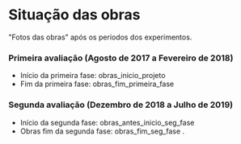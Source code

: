 # Situação das obras

"Fotos das obras" após os períodos dos experimentos. 

### Primeira avaliação (Agosto de 2017 a Fevereiro de 2018)

* Início da primeira fase: obras_inicio_projeto
* Fim da primeira fase: obras_fim_primeira_fase

### Segunda avaliação (Dezembro de 2018 a Julho de 2019)

* Início da segunda fase: obras_antes_inicio_seg_fase
* Obras fim da segunda fase: obras_fim_seg_fase .


